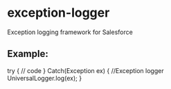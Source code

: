 # exception-logger
Exception logging framework for Salesforce

Example:
--------
try
{
	// code
}
Catch(Exception ex)
{
	//Exception logger
	UniversalLogger.log(ex);
}
